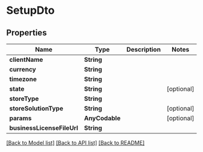 # SetupDto

## Properties
Name | Type | Description | Notes
------------ | ------------- | ------------- | -------------
**clientName** | **String** |  | 
**currency** | **String** |  | 
**timezone** | **String** |  | 
**state** | **String** |  | [optional] 
**storeType** | **String** |  | 
**storeSolutionType** | **String** |  | [optional] 
**params** | **AnyCodable** |  | [optional] 
**businessLicenseFileUrl** | **String** |  | 

[[Back to Model list]](../README.md#documentation-for-models) [[Back to API list]](../README.md#documentation-for-api-endpoints) [[Back to README]](../README.md)


